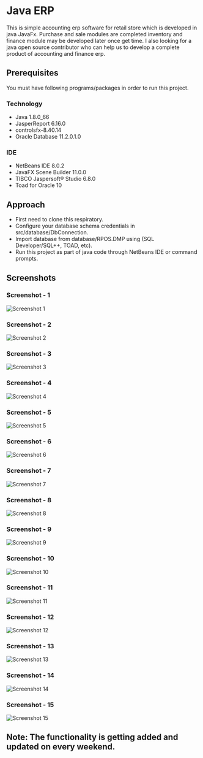 # Java ERP
This is simple accounting erp software for retail store which is developed in java JavaFx. Purchase and sale modules are completed inventory and finance module may be developed later once get time. I also looking for a java open source contributor who can help us to develop a complete product of accounting and finance erp.

## Prerequisites

You must have following programs/packages in order to run this project.

### Technology

* Java 1.8.0_66
* JasperReport 6.16.0
* controlsfx-8.40.14
* Oracle Database 11.2.0.1.0

### IDE

* NetBeans IDE 8.0.2
* JavaFX Scene Builder 11.0.0
* TIBCO Jaspersoft® Studio 6.8.0
* Toad for Oracle 10

## Approach

* First need to clone this respiratory.
* Configure your database schema credentials in src/database/DbConnection.
* Import database from database/RPOS.DMP using (SQL Developer/SQL++, TOAD, etc).
* Run this project as part of java code through NetBeans IDE or command prompts.

## Screenshots

### Screenshot - 1
![Screenshot 1](https://raw.github.com/inforkgodara/java-erp/master/screenshots/Capture1.png?raw=true "java-pos")

### Screenshot - 2
![Screenshot 2](https://raw.github.com/inforkgodara/java-erp/master/screenshots/Capture2.png?raw=true "java-pos")

### Screenshot - 3
![Screenshot 3](https://raw.github.com/inforkgodara/java-erp/master/screenshots/Capture3.png?raw=true "java-pos")

### Screenshot - 4
![Screenshot 4](https://raw.github.com/inforkgodara/java-erp/master/screenshots/Capture4.png?raw=true "java-pos")

### Screenshot - 5
![Screenshot 5](https://raw.github.com/inforkgodara/java-erp/master/screenshots/Capture5.png?raw=true "java-pos")

### Screenshot - 6
![Screenshot 6](https://raw.github.com/inforkgodara/java-erp/master/screenshots/Capture6.png?raw=true "java-pos")

### Screenshot - 7
![Screenshot 7](https://raw.github.com/inforkgodara/java-erp/master/screenshots/Capture7.png?raw=true "java-pos")

### Screenshot - 8
![Screenshot 8](https://raw.github.com/inforkgodara/java-erp/master/screenshots/Capture8.png?raw=true "java-pos")

### Screenshot - 9
![Screenshot 9](https://raw.github.com/inforkgodara/java-erp/master/screenshots/Capture9.png?raw=true "java-pos")

### Screenshot - 10
![Screenshot 10](https://raw.github.com/inforkgodara/java-erp/master/screenshots/Capture10.png?raw=true "java-pos")

### Screenshot - 11
![Screenshot 11](https://raw.github.com/inforkgodara/java-erp/master/screenshots/Capture11.png?raw=true "java-pos")

### Screenshot - 12
![Screenshot 12](https://raw.github.com/inforkgodara/java-erp/master/screenshots/Capture12.png?raw=true "java-pos")

### Screenshot - 13
![Screenshot 13](https://raw.github.com/inforkgodara/java-erp/master/screenshots/Capture13.png?raw=true "java-pos")

### Screenshot - 14
![Screenshot 14](https://raw.github.com/inforkgodara/java-erp/master/screenshots/Capture14.png?raw=true "java-pos")

### Screenshot - 15
![Screenshot 15](https://raw.github.com/inforkgodara/java-erp/master/screenshots/Capture15.png?raw=true "java-pos")

## Note: The functionality is getting added and updated on every weekend.

